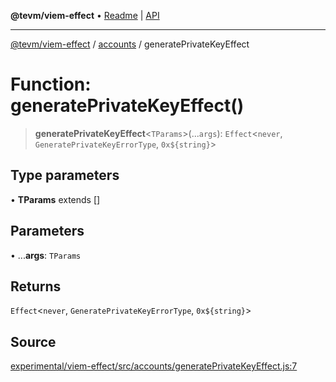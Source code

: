 **@tevm/viem-effect** • [Readme](../../README.md) \| [API](../../modules.md)

***

[@tevm/viem-effect](../../README.md) / [accounts](../README.md) / generatePrivateKeyEffect

# Function: generatePrivateKeyEffect()

> **generatePrivateKeyEffect**\<`TParams`\>(...`args`): `Effect`\<`never`, `GeneratePrivateKeyErrorType`, ```0x${string}```\>

## Type parameters

• **TParams** extends []

## Parameters

• ...**args**: `TParams`

## Returns

`Effect`\<`never`, `GeneratePrivateKeyErrorType`, ```0x${string}```\>

## Source

[experimental/viem-effect/src/accounts/generatePrivateKeyEffect.js:7](https://github.com/evmts/tevm-monorepo/blob/main/experimental/viem-effect/src/accounts/generatePrivateKeyEffect.js#L7)
